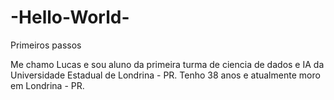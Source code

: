 # -Hello-World-
Primeiros passos

Me chamo Lucas e sou aluno da primeira turma de ciencia de dados e IA da Universidade Estadual de Londrina - PR.
Tenho 38 anos e atualmente moro em Londrina - PR.
